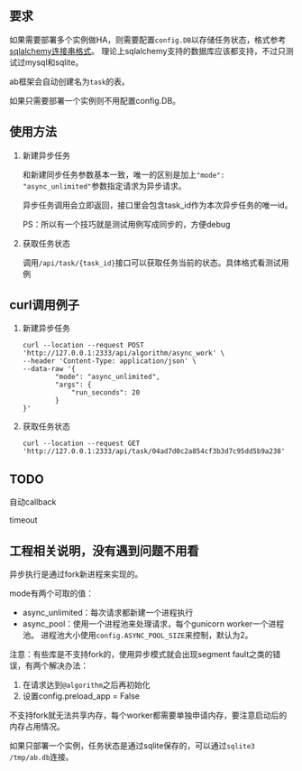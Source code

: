## 要求
如果需要部署多个实例做HA，则需要配置`config.DB`以存储任务状态，格式参考[sqlalchemy连接串格式](https://docs.sqlalchemy.org/en/13/core/engines.html)。
理论上sqlalchemy支持的数据库应该都支持，不过只测试过mysql和sqlite。

ab框架会自动创建名为`task`的表。

如果只需要部署一个实例则不用配置config.DB。

## 使用方法
1. 新建异步任务

    和新建同步任务参数基本一致，唯一的区别是加上`"mode": "async_unlimited"`参数指定请求为异步请求。
    
    异步任务调用会立即返回，接口里会包含task_id作为本次异步任务的唯一id。
    
    PS：所以有一个技巧就是测试用例写成同步的，方便debug
    
2. 获取任务状态

    调用`/api/task/{task_id}`接口可以获取任务当前的状态。具体格式看测试用例
    
## curl调用例子
1. 新建异步任务
    ```
    curl --location --request POST 'http://127.0.0.1:2333/api/algorithm/async_work' \
    --header 'Content-Type: application/json' \
    --data-raw '{
            "mode": "async_unlimited",
            "args": {
                "run_seconds": 20
            }
    }'
    ```

2. 获取任务状态
    ```
    curl --location --request GET 'http://127.0.0.1:2333/api/task/04ad7d0c2a854cf3b3d7c95dd5b9a238'
    ```
    
## TODO
自动callback

timeout


## 工程相关说明，没有遇到问题不用看
异步执行是通过fork新进程来实现的。

mode有两个可取的值：
* async_unlimited：每次请求都新建一个进程执行
* async_pool：使用一个进程池来处理请求，每个gunicorn worker一个进程池。
              进程池大小使用`config.ASYNC_POOL_SIZE`来控制，默认为2。

注意：有些库是不支持fork的，使用异步模式就会出现segment fault之类的错误，有两个解决办法：
1. 在请求达到`@algorithm`之后再初始化
2. 设置config.preload_app = False

不支持fork就无法共享内存，每个worker都需要单独申请内存，要注意启动后的内存占用情况。

如果只部署一个实例，任务状态是通过sqlite保存的，可以通过`sqlite3 /tmp/ab.db`连接。


